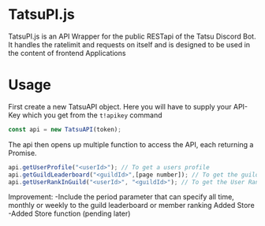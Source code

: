 # TatsuPI.js

TatsuPI.js is an API Wrapper for the public RESTapi of the Tatsu Discord Bot.\
It handles the ratelimit and requests on itself and is designed to be used in the content of frontend Applications

# Usage

First create a new TatsuAPI object. Here you will have to supply your API-Key which you get from the `t!apikey` command
```js
const api = new TatsuAPI(token);
```

The api then opens up multiple function to access the API, each returning a Promise.
```js
api.getUserProfile("<userId>"); // To get a users profile
api.getGuildLeaderboard("<guildId>",[page number]); // To get the guild leaderboard
api.getUserRankInGuild("<userId>", "<guildId>"); // To get the User Rank in a guild
```

Improvement: 
-Include the period parameter that can specify all time, monthly or weekly to the guild leaderboard or member ranking
Added Store
-Added Store function (pending later)
